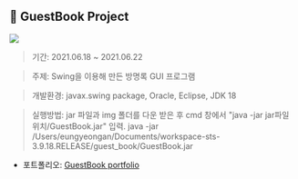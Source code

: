 ## 📖 GuestBook Project
<img src="https://img.shields.io/badge/Language-Java-blueviolet">

> 기간: 2021.06.18 ~ 2021.06.22

> 주제: Swing을 이용해 만든 방명록 GUI 프로그램

> 개발환경: javax.swing package, Oracle, Eclipse, JDK 18

> 실행방법: jar 파일과 img 폴더를 다운 받은 후 cmd 창에서 "java -jar jar파일 위치/GuestBook.jar" 입력.
java -jar /Users/eungyeongan/Documents/workspace-sts-3.9.18.RELEASE/guest_book/GuestBook.jar


* 포트폴리오: [GuestBook portfolio](https://github.com/Aneunkyoung/guestbook/blob/master/GUESTBOOK_%E1%84%91%E1%85%A9%E1%84%90%E1%85%B3%E1%84%91%E1%85%A9%E1%86%AF%E1%84%85%E1%85%B5%E1%84%8B%E1%85%A9.pdf)
